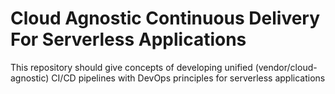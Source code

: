 # Cloud Agnostic Continuous Delivery For Serverless Applications
This repository should give concepts of developing unified (vendor/cloud-agnostic) CI/CD pipelines with DevOps principles for serverless applications
